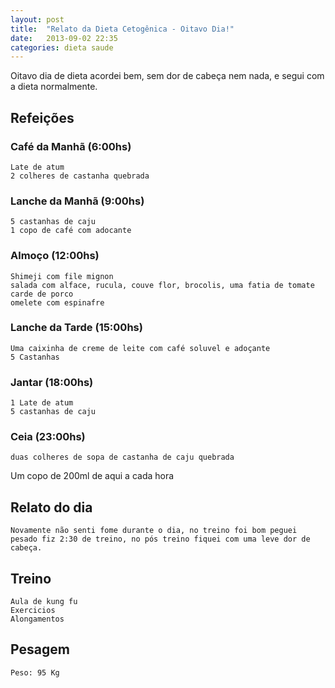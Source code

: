 ```yaml
---
layout: post
title:  "Relato da Dieta Cetogênica - Oitavo Dia!"
date:   2013-09-02 22:35
categories: dieta saude
---
```


Oitavo dia de dieta acordei bem, sem dor de cabeça nem nada, e segui com a dieta normalmente.

## Refeições

### Café da Manhã (6:00hs)

	Late de atum 
	2 colheres de castanha quebrada

### Lanche da Manhã (9:00hs)

	5 castanhas de caju 
	1 copo de café com adocante

### Almoço (12:00hs)

	Shimeji com file mignon
	salada com alface, rucula, couve flor, brocolis, uma fatia de tomate
	carde de porco 
	omelete com espinafre

### Lanche da Tarde (15:00hs)
	
	Uma caixinha de creme de leite com café soluvel e adoçante
	5 Castanhas

### Jantar (18:00hs)

	1 Late de atum
	5 castanhas de caju

### Ceia (23:00hs)

	duas colheres de sopa de castanha de caju quebrada

Um copo de 200ml de aqui a cada hora

## Relato do dia

	Novamente não senti fome durante o dia, no treino foi bom peguei pesado fiz 2:30 de treino, no pós treino fiquei com uma leve dor de cabeça.

## Treino

	Aula de kung fu
	Exercicios
	Alongamentos

## Pesagem

	Peso: 95 Kg
